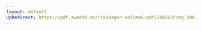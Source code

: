 ```yaml
---
layout: default
UpRedirect: https://pdf.swedeb.se/riksdagen-volumeG-pdf/200203/reg_200203/reg_200203_0183.pdf
---
```

